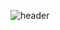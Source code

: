 ![header](https://capsule-render.vercel.app/api?type=waving&color=auto&height=300&section=header&text=HeounJu's_Repo%10render&fontSize=50)
